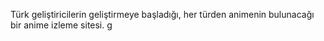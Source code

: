 Türk geliştiricilerin geliştirmeye başladığı, her türden animenin bulunacağı bir anime izleme sitesi. g
